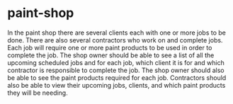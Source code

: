 # paint-shop
In the paint shop there are several clients each with one or more jobs to be done. 
There are also several contractors who work on and complete jobs. 
Each job will require one or more paint products to be used in order to complete the job. 
The shop owner should be able to see a list of all the upcoming scheduled jobs and for each job, which client it is for and which contractor is responsible to complete the job. 
The shop owner should also be able to see the paint products required for each job. 
Contractors should also be able to view their upcoming jobs, clients, and which paint products they will be needing.
